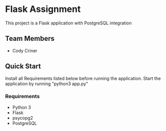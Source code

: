 # Flask Assignment

This project is a Flask application with PostgreSQL integration

## Team Members
- Cody Criner


## Quick Start
Install all Requirements listed below before running the application.
Start the application by running "python3 app.py"

### Requirements
- Python 3
- Flask
- psycopg2
- PostgreSQL


